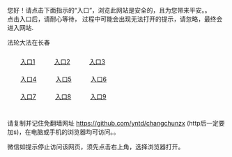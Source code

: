 您好！请点击下面指示的“入口”，浏览此网站是安全的，且为您带来平安。。 <br/>
点击入口后，请耐心等待， 过程中可能会出现无法打开的提示，请忽略，最终会进入网站. </br>

法轮大法在长春<br/>
<div style="padding:10px"><a style="margin:20px" target="_blank" href="https://du3g4cexmlri3.cloudfront.net/2Qpsp?skrtslpk" id="ccLink1" rel="nofollow">入口1</a> <a target="_blank" style="margin:20px" href="https://d3cdr1nsycwgc8.cloudfront.net/2Qpsp?eokudoe" id="ccLink2" rel="nofollow">入口2</a> <a style="margin:20px" target="_blank" href="https://drlfrpg910te8.cloudfront.net/2Qpsp?mtwgme" id="ccLink3" rel="nofollow">入口3</a></div>

<div style="padding:10px" ><a style="margin:20px" target="_blank" href="https://du3g4cexmlri3.cloudfront.net/2Qpsp?skrtslpk" id="ccLink4" rel="nofollow">入口4</a> <a style="margin:20px" href="https://d3cdr1nsycwgc8.cloudfront.net/2Qpsp?eokudoe" target="_blank" id="ccLink5" rel="nofollow">入口5</a> <a style="margin:20px" href="https://drlfrpg910te8.cloudfront.net/2Qpsp?mtwgme" target="_blank" id="ccLink6" rel="nofollow">入口6</a></div>

<div style="padding:10px"><a style="margin:20px" target="_blank" href="https://du3g4cexmlri3.cloudfront.net/2Qpsp?skrtslpk" id="ccLink7" rel="nofollow">入口7</a> <a style="margin:20px" href="https://d3cdr1nsycwgc8.cloudfront.net/2Qpsp?eokudoe" target="_blank" id="ccLink8" rel="nofollow">入口8</a> <a style="margin:20px" target="_blank" href="https://drlfrpg910te8.cloudfront.net/2Qpsp?mtwgme" id="ccLink9" rel="nofollow">入口9</a></div>

<br/>



请复制并记住免翻墙网址 https://github.com/yntd/changchunzx (http后一定要加s)，在电脑或手机的浏览器均可访问。。<br/>

微信如提示停止访问该网页，须先点击右上角，选择浏览器打开。
